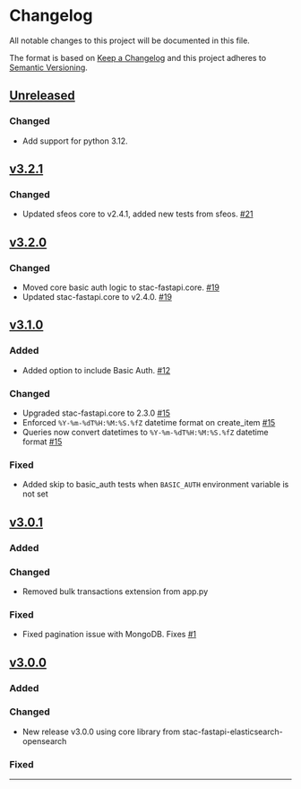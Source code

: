 # Changelog

All notable changes to this project will be documented in this file.

The format is based on [Keep a Changelog](http://keepachangelog.com/en/1.0.0/)
and this project adheres to [Semantic Versioning](http://semver.org/spec/v2.0.0/).

## [Unreleased]

### Changed

- Add support for python 3.12.


## [v3.2.1]

### Changed

- Updated sfeos core to v2.4.1, added new tests from sfeos. [#21](https://github.com/Healy-Hyperspatial/stac-fastapi-mongo/pull/21)


## [v3.2.0]

### Changed

- Moved core basic auth logic to stac-fastapi.core. [#19](https://github.com/Healy-Hyperspatial/stac-fastapi-mongo/pull/19)
- Updated stac-fastapi.core to v2.4.0. [#19](https://github.com/Healy-Hyperspatial/stac-fastapi-mongo/pull/19)


## [v3.1.0]

### Added

- Added option to include Basic Auth. [#12](https://github.com/Healy-Hyperspatial/stac-fastapi-mongo/issues/12)

### Changed

- Upgraded stac-fastapi.core to 2.3.0 [#15](https://github.com/Healy-Hyperspatial/stac-fastapi-mongo/issues/15)
- Enforced `%Y-%m-%dT%H:%M:%S.%fZ` datetime format on create_item [#15](https://github.com/Healy-Hyperspatial/stac-fastapi-mongo/issues/15)
- Queries now convert datetimes to `%Y-%m-%dT%H:%M:%S.%fZ` datetime format [#15](https://github.com/Healy-Hyperspatial/stac-fastapi-mongo/issues/15)

### Fixed

- Added skip to basic_auth tests when `BASIC_AUTH` environment variable is not set


## [v3.0.1]

### Added

### Changed

- Removed bulk transactions extension from app.py

### Fixed

- Fixed pagination issue with MongoDB. Fixes [#1](https://github.com/Healy-Hyperspatial/stac-fastapi-mongo/issues/1)


## [v3.0.0]

### Added

### Changed

- New release v3.0.0 using core library from stac-fastapi-elasticsearch-opensearch

### Fixed

----

[Unreleased]: <https://github.com/Healy-Hyperspatial/stac-fastapi-mongo/compare/v3.2.1...main>
[v3.2.1]: <https://github.com/Healy-Hyperspatial/stac-fastapi-mongo/compare/v3.2.0...v3.2.1>
[v3.2.0]: <https://github.com/Healy-Hyperspatial/stac-fastapi-mongo/compare/v3.1.0...v3.2.0>
[v3.1.0]: <https://github.com/Healy-Hyperspatial/stac-fastapi-mongo/compare/v3.0.1...v3.1.0>
[v3.0.1]: <https://github.com/Healy-Hyperspatial/stac-fastapi-mongo/compare/v3.0.0...v3.0.1>
[v3.0.0]: <https://github.com/Healy-Hyperspatial/stac-fastapi-mongo/tree/v3.0.0>
